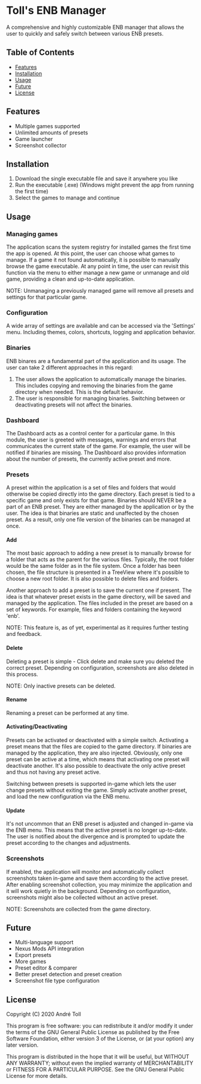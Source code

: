 # Toll's ENB Manager

A comprehensive and highly customizable ENB manager that allows the user to quickly and safely switch between various ENB presets.

## Table of Contents

- [Features](#features)
- [Installation](#installation)
- [Usage](#usage)
- [Future](#future)
- [License](#license)

## Features

- Multiple games supported
- Unlimited amounts of presets
- Game launcher
- Screenshot collector

## Installation

1. Download the single executable file and save it anywhere you like
2. Run the executable (.exe) (Windows might prevent the app from running the first time)
3. Select the games to manage and continue

## Usage

### Managing games

The application scans the system registry for installed games the first time the app is opened. At this point, the user can choose what games to manage. If a game it not found automatically, it is possible to manually browse the game executable.
At any point in time, the user can revisit this function via the menu to either manage a new game or unmanage and old game, providing a clean and up-to-date application.

NOTE: Unmanaging a previously managed game will remove all presets and settings for that particular game.

### Configuration

A wide array of settings are available and can be accessed via the 'Settings' menu. Including themes, colors, shortcuts, logging and application behavior.

### Binaries

ENB binares are a fundamental part of the application and its usage. The user can take 2 different approaches in this regard:

1. The user allows the application to automatically manage the binaries. This includes copying and removing the binaries from the game directory when needed. This is the default behavior.
2. The user is responsible for managing binaries. Switching between or deactivating presets will not affect the binaries.

### Dashboard

The Dashboard acts as a control center for a particular game. In this module, the user is greeted with messages, warnings and errors that communicates the current state of the game. For example, the user will be notified if binaries are missing. The Dashboard also provides information about the number of presets, the currently active preset and more.

### Presets

A preset within the application is a set of files and folders that would otherwise be copied directly into the game directory. Each preset is tied to a specific game and only exists for that game. Binaries should NEVER be a part of an ENB preset. They are either managed by the application or by the user. The idea is that binaries are static and unaffected by the chosen preset. As a result, only one file version of the binaries can be managed at once.

#### Add

The most basic approach to adding a new preset is to manually browse for a folder that acts as the parent for the various files. Typically, the root folder would be the same folder as in the file system. Once a folder has been chosen, the file structure is presented in a TreeView where it's possible to choose a new root folder. It is also possible to delete files and folders.

Another approach to add a preset is to save the current one if present. The idea is that whatever preset exists in the game directory, will be saved and managed by the application. The files included in the preset are based on a set of keywords. For example, files and folders containing the keyword 'enb'.

NOTE: This feature is, as of yet, experimental as it requires further testing and feedback.

#### Delete

Deleting a preset is simple - Click delete and make sure you deleted the correct preset. Depending on configuration, screenshots are also deleted in this process.

NOTE: Only inactive presets can be deleted.

#### Rename

Renaming a preset can be performed at any time.

#### Activating/Deactivating

Presets can be activated or deactivated with a simple switch. Activating a preset means that the files are copied to the game directory. If binaries are managed by the application, they are also injected. Obviously, only one preset can be active at a time, which means that activating one preset will deactivate another. It's also possible to deactivate the only active preset and thus not having any preset active.

Switching between presets is supported in-game which lets the user change presets without exiting the game. Simply activate another preset, and load the new configuration via the ENB menu.

#### Update

It's not uncommon that an ENB preset is adjusted and changed in-game via the ENB menu. This means that the active preset is no longer up-to-date. The user is notified about the divergence and is prompted to update the preset according to the changes and adjustments.

### Screenshots

If enabled, the application will monitor and automatically collect screenshots taken in-game and save them according to the active preset. After enabling screenshot collection, you may minimize the application and it will work quietly in the background.
Depending on configuration, screenshots might also be collected without an active preset.

NOTE: Screenshots are collected from the game directory.

## Future

- Multi-language support
- Nexus Mods API integration
- Export presets
- More games
- Preset editor & comparer
- Better preset detection and preset creation
- Screenshot file type configuration

## License

Copyright (C) 2020  André Toll 

This program is free software: you can redistribute it and/or modify it under the terms of the GNU General Public License as published by the Free Software Foundation, either version 3 of the License, or (at your option) any later version.

This program is distributed in the hope that it will be useful, but WITHOUT ANY WARRANTY; without even the implied warranty of MERCHANTABILITY or FITNESS FOR A PARTICULAR PURPOSE.  See the GNU General Public License for more details.
